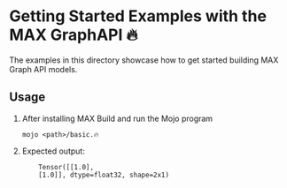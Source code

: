 # Getting Started Examples with the MAX GraphAPI 🔥

The examples in this directory showcase how to get started building MAX Graph
API models.

## Usage

1. After installing MAX Build and run the Mojo program

   ```shell
   mojo <path>/basic.🔥 
   ```

2. Expected output:

    ```shell
        Tensor([[1.0],
        [1.0]], dtype=float32, shape=2x1) 
   ```

